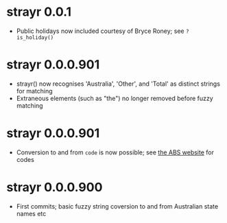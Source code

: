 # strayr 0.0.1
* Public holidays now included courtesy of Bryce Roney; see `?is_holiday()`

# strayr 0.0.0.901
* strayr() now recognises 'Australia', 'Other', and 'Total' as distinct strings for matching
* Extraneous elements (such as "the") no longer removed before fuzzy matching

# strayr 0.0.0.901

* Conversion to and from `code` is now possible; see [the ABS website](https://www.abs.gov.au/ausstats/abs@.nsf/Lookup/by%20Subject/1270.0.55.001~July%202016~Main%20Features~Australia%20(AUS)%20and%20State%20%7C%20Territory%20(S%7CT)~10017) for codes

# strayr 0.0.0.900

* First commits; basic fuzzy string coversion to and from Australian state names etc
